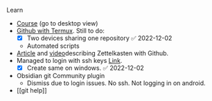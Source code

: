 Learn
- [Course](https://github.com/skills/introduction-to-github) (go to desktop view)
- [Github with Termux](https://youtu.be/qQzDXjPa-14).  Still to do:
	- [x] Two devices sharing one repository ✅ 2022-12-02
	- Automated scripts
- [Article](https://medium.com/analytics-vidhya/how-i-put-my-mind-under-version-control-24caea37b8a5) and [video](https://youtu.be/qqsNNTkhK5Y)describing Zettelkasten with Github.
- Managed to login with ssh keys [Link](https://www.freecodecamp.org/news/how-to-fix-git-always-asking-for-user-credentials/).  
	- [x] Create same on windows. ✅ 2022-12-02
- Obsidian git Community plugin
	- Dismiss due to login issues. No ssh. Not logging in on android. 
- [[git help]]